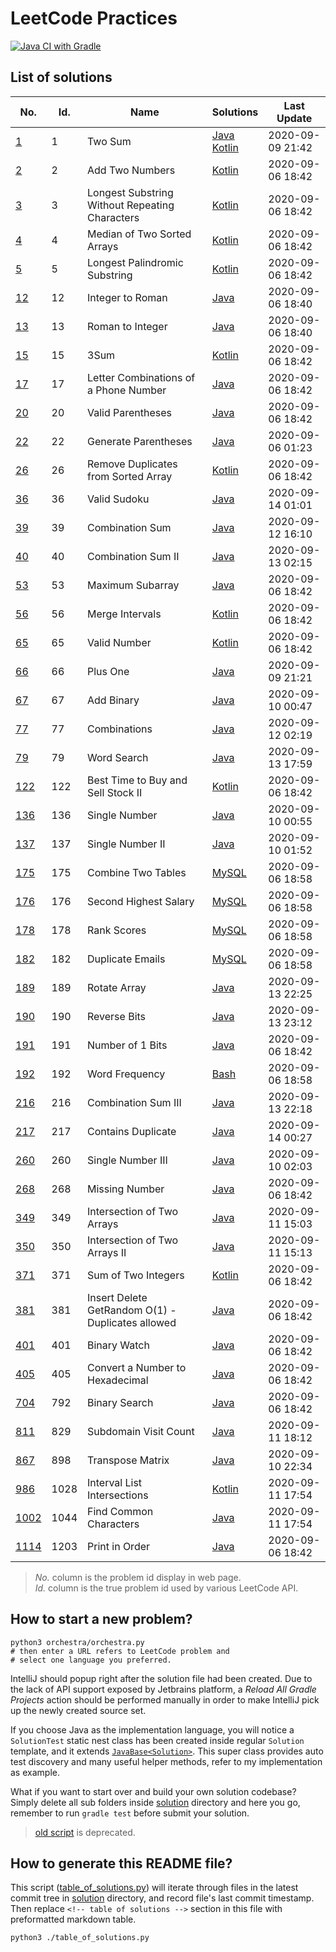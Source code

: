 # LeetCode Practices

[![Java CI with Gradle](https://github.com/enihsyou/LeetCode/workflows/Java%20CI%20with%20Gradle/badge.svg)](https://github.com/enihsyou/LeetCode/actions)

## List of solutions

<!-- table of solutions -->
|      No.      | Id.  |                        Name                       |                Solutions                |   Last Update    |
|---------------|------|---------------------------------------------------|-----------------------------------------|------------------|
| [1][p1]       | 1    | Two Sum                                           | [Java][#1 java]<br/>[Kotlin][#1 kotlin] | 2020-09-09 21:42 |
| [2][p2]       | 2    | Add Two Numbers                                   | [Kotlin][#2 kotlin]                     | 2020-09-06 18:42 |
| [3][p3]       | 3    | Longest Substring Without Repeating Characters    | [Kotlin][#3 kotlin]                     | 2020-09-06 18:42 |
| [4][p4]       | 4    | Median of Two Sorted Arrays                       | [Kotlin][#4 kotlin]                     | 2020-09-06 18:42 |
| [5][p5]       | 5    | Longest Palindromic Substring                     | [Kotlin][#5 kotlin]                     | 2020-09-06 18:42 |
| [12][p12]     | 12   | Integer to Roman                                  | [Java][#12 java]                        | 2020-09-06 18:40 |
| [13][p13]     | 13   | Roman to Integer                                  | [Java][#13 java]                        | 2020-09-06 18:40 |
| [15][p15]     | 15   | 3Sum                                              | [Kotlin][#15 kotlin]                    | 2020-09-06 18:42 |
| [17][p17]     | 17   | Letter Combinations of a Phone Number             | [Java][#17 java]                        | 2020-09-06 18:42 |
| [20][p20]     | 20   | Valid Parentheses                                 | [Java][#20 java]                        | 2020-09-06 18:42 |
| [22][p22]     | 22   | Generate Parentheses                              | [Java][#22 java]                        | 2020-09-06 01:23 |
| [26][p26]     | 26   | Remove Duplicates from Sorted Array               | [Kotlin][#26 kotlin]                    | 2020-09-06 18:42 |
| [36][p36]     | 36   | Valid Sudoku                                      | [Java][#36 java]                        | 2020-09-14 01:01 |
| [39][p39]     | 39   | Combination Sum                                   | [Java][#39 java]                        | 2020-09-12 16:10 |
| [40][p40]     | 40   | Combination Sum II                                | [Java][#40 java]                        | 2020-09-13 02:15 |
| [53][p53]     | 53   | Maximum Subarray                                  | [Java][#53 java]                        | 2020-09-06 18:42 |
| [56][p56]     | 56   | Merge Intervals                                   | [Kotlin][#56 kotlin]                    | 2020-09-06 18:42 |
| [65][p65]     | 65   | Valid Number                                      | [Kotlin][#65 kotlin]                    | 2020-09-06 18:42 |
| [66][p66]     | 66   | Plus One                                          | [Java][#66 java]                        | 2020-09-09 21:21 |
| [67][p67]     | 67   | Add Binary                                        | [Java][#67 java]                        | 2020-09-10 00:47 |
| [77][p77]     | 77   | Combinations                                      | [Java][#77 java]                        | 2020-09-12 02:19 |
| [79][p79]     | 79   | Word Search                                       | [Java][#79 java]                        | 2020-09-13 17:59 |
| [122][p122]   | 122  | Best Time to Buy and Sell Stock II                | [Kotlin][#122 kotlin]                   | 2020-09-06 18:42 |
| [136][p136]   | 136  | Single Number                                     | [Java][#136 java]                       | 2020-09-10 00:55 |
| [137][p137]   | 137  | Single Number II                                  | [Java][#137 java]                       | 2020-09-10 01:52 |
| [175][p175]   | 175  | Combine Two Tables                                | [MySQL][#175 mysql]                     | 2020-09-06 18:58 |
| [176][p176]   | 176  | Second Highest Salary                             | [MySQL][#176 mysql]                     | 2020-09-06 18:58 |
| [178][p178]   | 178  | Rank Scores                                       | [MySQL][#178 mysql]                     | 2020-09-06 18:58 |
| [182][p182]   | 182  | Duplicate Emails                                  | [MySQL][#182 mysql]                     | 2020-09-06 18:58 |
| [189][p189]   | 189  | Rotate Array                                      | [Java][#189 java]                       | 2020-09-13 22:25 |
| [190][p190]   | 190  | Reverse Bits                                      | [Java][#190 java]                       | 2020-09-13 23:12 |
| [191][p191]   | 191  | Number of 1 Bits                                  | [Java][#191 java]                       | 2020-09-06 18:42 |
| [192][p192]   | 192  | Word Frequency                                    | [Bash][#192 bash]                       | 2020-09-06 18:58 |
| [216][p216]   | 216  | Combination Sum III                               | [Java][#216 java]                       | 2020-09-13 22:18 |
| [217][p217]   | 217  | Contains Duplicate                                | [Java][#217 java]                       | 2020-09-14 00:27 |
| [260][p260]   | 260  | Single Number III                                 | [Java][#260 java]                       | 2020-09-10 02:03 |
| [268][p268]   | 268  | Missing Number                                    | [Java][#268 java]                       | 2020-09-06 18:42 |
| [349][p349]   | 349  | Intersection of Two Arrays                        | [Java][#349 java]                       | 2020-09-11 15:03 |
| [350][p350]   | 350  | Intersection of Two Arrays II                     | [Java][#350 java]                       | 2020-09-11 15:13 |
| [371][p371]   | 371  | Sum of Two Integers                               | [Kotlin][#371 kotlin]                   | 2020-09-06 18:42 |
| [381][p381]   | 381  | Insert Delete GetRandom O(1) - Duplicates allowed | [Java][#381 java]                       | 2020-09-06 18:42 |
| [401][p401]   | 401  | Binary Watch                                      | [Java][#401 java]                       | 2020-09-06 18:42 |
| [405][p405]   | 405  | Convert a Number to Hexadecimal                   | [Java][#405 java]                       | 2020-09-06 18:42 |
| [704][p704]   | 792  | Binary Search                                     | [Java][#792 java]                       | 2020-09-06 18:42 |
| [811][p811]   | 829  | Subdomain Visit Count                             | [Java][#829 java]                       | 2020-09-11 18:12 |
| [867][p867]   | 898  | Transpose Matrix                                  | [Java][#898 java]                       | 2020-09-10 22:34 |
| [986][p986]   | 1028 | Interval List Intersections                       | [Kotlin][#1028 kotlin]                  | 2020-09-11 17:54 |
| [1002][p1002] | 1044 | Find Common Characters                            | [Java][#1044 java]                      | 2020-09-11 17:54 |
| [1114][p1114] | 1203 | Print in Order                                    | [Java][#1203 java]                      | 2020-09-06 18:42 |

[p1]: https://leetcode-cn.com/problems/two-sum/
[p2]: https://leetcode-cn.com/problems/add-two-numbers/
[p3]: https://leetcode-cn.com/problems/longest-substring-without-repeating-characters/
[p4]: https://leetcode-cn.com/problems/median-of-two-sorted-arrays/
[p5]: https://leetcode-cn.com/problems/longest-palindromic-substring/
[p12]: https://leetcode-cn.com/problems/integer-to-roman/
[p13]: https://leetcode-cn.com/problems/roman-to-integer/
[p15]: https://leetcode-cn.com/problems/3sum/
[p17]: https://leetcode-cn.com/problems/letter-combinations-of-a-phone-number/
[p20]: https://leetcode-cn.com/problems/valid-parentheses/
[p22]: https://leetcode-cn.com/problems/generate-parentheses/
[p26]: https://leetcode-cn.com/problems/remove-duplicates-from-sorted-array/
[p36]: https://leetcode-cn.com/problems/valid-sudoku/
[p39]: https://leetcode-cn.com/problems/combination-sum/
[p40]: https://leetcode-cn.com/problems/combination-sum-ii/
[p53]: https://leetcode-cn.com/problems/maximum-subarray/
[p56]: https://leetcode-cn.com/problems/merge-intervals/
[p65]: https://leetcode-cn.com/problems/valid-number/
[p66]: https://leetcode-cn.com/problems/plus-one/
[p67]: https://leetcode-cn.com/problems/add-binary/
[p77]: https://leetcode-cn.com/problems/combinations/
[p79]: https://leetcode-cn.com/problems/word-search/
[p122]: https://leetcode-cn.com/problems/best-time-to-buy-and-sell-stock-ii/
[p136]: https://leetcode-cn.com/problems/single-number/
[p137]: https://leetcode-cn.com/problems/single-number-ii/
[p175]: https://leetcode-cn.com/problems/combine-two-tables/
[p176]: https://leetcode-cn.com/problems/second-highest-salary/
[p178]: https://leetcode-cn.com/problems/rank-scores/
[p182]: https://leetcode-cn.com/problems/duplicate-emails/
[p189]: https://leetcode-cn.com/problems/rotate-array/
[p190]: https://leetcode-cn.com/problems/reverse-bits/
[p191]: https://leetcode-cn.com/problems/number-of-1-bits/
[p192]: https://leetcode-cn.com/problems/word-frequency/
[p216]: https://leetcode-cn.com/problems/combination-sum-iii/
[p217]: https://leetcode-cn.com/problems/contains-duplicate/
[p260]: https://leetcode-cn.com/problems/single-number-iii/
[p268]: https://leetcode-cn.com/problems/missing-number/
[p349]: https://leetcode-cn.com/problems/intersection-of-two-arrays/
[p350]: https://leetcode-cn.com/problems/intersection-of-two-arrays-ii/
[p371]: https://leetcode-cn.com/problems/sum-of-two-integers/
[p381]: https://leetcode-cn.com/problems/insert-delete-getrandom-o1-duplicates-allowed/
[p401]: https://leetcode-cn.com/problems/binary-watch/
[p405]: https://leetcode-cn.com/problems/convert-a-number-to-hexadecimal/
[p704]: https://leetcode-cn.com/problems/binary-search/
[p811]: https://leetcode-cn.com/problems/subdomain-visit-count/
[p867]: https://leetcode-cn.com/problems/transpose-matrix/
[p986]: https://leetcode-cn.com/problems/interval-list-intersections/
[p1002]: https://leetcode-cn.com/problems/find-common-characters/
[p1114]: https://leetcode-cn.com/problems/print-in-order/
[#1 kotlin]: solution/%231%20Two%20Sum/Solution.kt
[#2 kotlin]: solution/%232%20Add%20Two%20Numbers/Solution.kt
[#3 kotlin]: solution/%233%20Longest%20Substring%20Without%20Repeating%20Characters/Solution.kt
[#4 kotlin]: solution/%234%20Median%20of%20Two%20Sorted%20Arrays/Solution.kt
[#5 kotlin]: solution/%235%20Longest%20Palindromic%20Substring/Solution.kt
[#15 kotlin]: solution/%2315%203Sum/Solution.kt
[#26 kotlin]: solution/%2326%20Remove%20Duplicates%20from%20Sorted%20Array/Solution.kt
[#56 kotlin]: solution/%2356%20Merge%20Intervals/Solution.kt
[#65 kotlin]: solution/%2365%20Valid%20Number/Solution.kt
[#122 kotlin]: solution/%23122%20Best%20Time%20to%20Buy%20and%20Sell%20Stock%20II/Solution.kt
[#371 kotlin]: solution/%23371%20Sum%20of%20Two%20Integers/Solution.kt
[#1028 kotlin]: solution/%231028%20Interval%20List%20Intersections/Solution.kt
[#1 java]: solution/%231%20Two%20Sum/Solution.java
[#12 java]: solution/%2312%20Integer%20to%20Roman/Solution.java
[#13 java]: solution/%2313%20Roman%20to%20Integer/Solution.java
[#17 java]: solution/%2317%20Letter%20Combinations%20of%20a%20Phone%20Number/Solution.java
[#20 java]: solution/%2320%20Valid%20Parentheses/Solution.java
[#22 java]: solution/%2322%20Generate%20Parentheses/Solution.java
[#36 java]: solution/%2336%20Valid%20Sudoku/Solution.java
[#39 java]: solution/%2339%20Combination%20Sum/Solution.java
[#40 java]: solution/%2340%20Combination%20Sum%20II/Solution.java
[#53 java]: solution/%2353%20Maximum%20Subarray/Solution.java
[#66 java]: solution/%2366%20Plus%20One/Solution.java
[#67 java]: solution/%2367%20Add%20Binary/Solution.java
[#77 java]: solution/%2377%20Combinations/Solution.java
[#79 java]: solution/%2379%20Word%20Search/Solution.java
[#136 java]: solution/%23136%20Single%20Number/Solution.java
[#137 java]: solution/%23137%20Single%20Number%20II/Solution.java
[#189 java]: solution/%23189%20Rotate%20Array/Solution.java
[#190 java]: solution/%23190%20Reverse%20Bits/Solution.java
[#191 java]: solution/%23191%20Number%20of%201%20Bits/Solution.java
[#216 java]: solution/%23216%20Combination%20Sum%20III/Solution.java
[#217 java]: solution/%23217%20Contains%20Duplicate/Solution.java
[#260 java]: solution/%23260%20Single%20Number%20III/Solution.java
[#268 java]: solution/%23268%20Missing%20Number/Solution.java
[#349 java]: solution/%23349%20Intersection%20of%20Two%20Arrays/Solution.java
[#350 java]: solution/%23350%20Intersection%20of%20Two%20Arrays%20II/Solution.java
[#381 java]: solution/%23381%20Insert%20Delete%20GetRandom%20O%281%29%20-%20Duplicates%20allowed/Solution.java
[#401 java]: solution/%23401%20Binary%20Watch/Solution.java
[#405 java]: solution/%23405%20Convert%20a%20Number%20to%20Hexadecimal/Solution.java
[#792 java]: solution/%23792%20Binary%20Search/Solution.java
[#829 java]: solution/%23829%20Subdomain%20Visit%20Count/Solution.java
[#898 java]: solution/%23898%20Transpose%20Matrix/Solution.java
[#1044 java]: solution/%231044%20Find%20Common%20Characters/Solution.java
[#1203 java]: solution/%231203%20Print%20in%20Order/Solution.java
[#175 mysql]: solution/%23175%20Combine%20Two%20Tables/Solution.mysql.sql
[#176 mysql]: solution/%23176%20Second%20Highest%20Salary/Solution.mysql.sql
[#178 mysql]: solution/%23178%20Rank%20Scores/Solution.mysql.sql
[#182 mysql]: solution/%23182%20Duplicate%20Emails/Solution.mysql.sql
[#192 bash]: solution/%23192%20Word%20Frequency/Solution.bash.sh
<!-- end of table of solutions -->

> *No.* column is the problem id display in web page. \
> *Id.* column is the true problem id used by various LeetCode API. 

## How to start a new problem?

```shell script
python3 orchestra/orchestra.py
# then enter a URL refers to LeetCode problem and 
# select one language you preferred.
```

IntelliJ should popup right after the solution file had been created.
Due to the lack of API support exposed by Jetbrains platform, 
a *Reload All Gradle Projects* action should be performed manually in order to
make IntelliJ pick up the newly created source set.

If you choose Java as the implementation language, 
you will notice a `SolutionTest` static nest class has been created inside
regular `Solution` template, and it extends [`JavaBase<Solution>`][JavaBase].
This super class provides auto test discovery and many useful helper methods,
refer to my implementation as example.

What if you want to start over and build your own solution codebase?
Simply delete all sub folders inside [solution](solution) directory 
and here you go, remember to run `gradle test` before submit your solution.

> [old script](enter_problem.py) is deprecated.

[JavaBase]: src/main/java/leetcode/base/java/JavaTest.java

## How to generate this README file?

This script ([table_of_solutions.py](table_of_solutions.py)) will iterate 
through files in the latest commit tree in [solution](solution) directory,
and record file's last commit timestamp. Then replace `<!-- table of solutions -->`
section in this file with preformatted markdown table.

```shell script
python3 ./table_of_solutions.py
```
